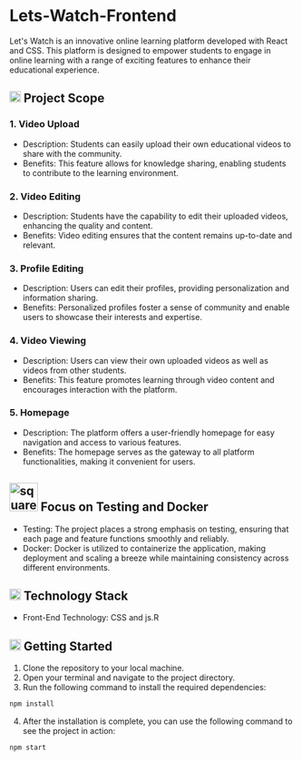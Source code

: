 # Lets-Watch-Frontend
Let's Watch is an innovative online learning platform developed with React and CSS. This platform is designed to empower students to engage in online learning with a range of exciting features to enhance their educational experience.

## <img width="20" height="20" src="https://img.icons8.com/ios/50/41b883/garden.png" alt="garden"/> Project Scope

### 1. Video Upload
- Description: Students can easily upload their own educational videos to share with the community.
- Benefits: This feature allows for knowledge sharing, enabling students to contribute to the learning environment.

### 2. Video Editing
- Description: Students have the capability to edit their uploaded videos, enhancing the quality and content.
- Benefits: Video editing ensures that the content remains up-to-date and relevant.

### 3. Profile Editing
- Description: Users can edit their profiles, providing personalization and information sharing.
- Benefits: Personalized profiles foster a sense of community and enable users to showcase their interests and expertise.

### 4. Video Viewing
- Description: Users can view their own uploaded videos as well as videos from other students.
- Benefits: This feature promotes learning through video content and encourages interaction with the platform.

### 5. Homepage
- Description: The platform offers a user-friendly homepage for easy navigation and access to various features.
- Benefits: The homepage serves as the gateway to all platform functionalities, making it convenient for users.

## <img width="50" height="50" src="https://img.icons8.com/ios/50/41b883/square-border.png" alt="square-border"/> Focus on Testing and Docker

- Testing: The project places a strong emphasis on testing, ensuring that each page and feature functions smoothly and reliably.
- Docker: Docker is utilized to containerize the application, making deployment and scaling a breeze while maintaining consistency across different environments.

## <img width="20" height="20" src="https://img.icons8.com/ios/50/41b883/code--v1.png" alt="code--v1"/> Technology Stack

- Front-End Technology: CSS and js.R

## <img width="20" height="20" src="https://img.icons8.com/ios/50/41b883/start--v1.png" alt="start--v1"/> Getting Started

1. Clone the repository to your local machine.
2. Open your terminal and navigate to the project directory.
3. Run the following command to install the required dependencies:
```bash
npm install
```
4. After the installation is complete, you can use the following command to see the project in action:
```bash
npm start
```
